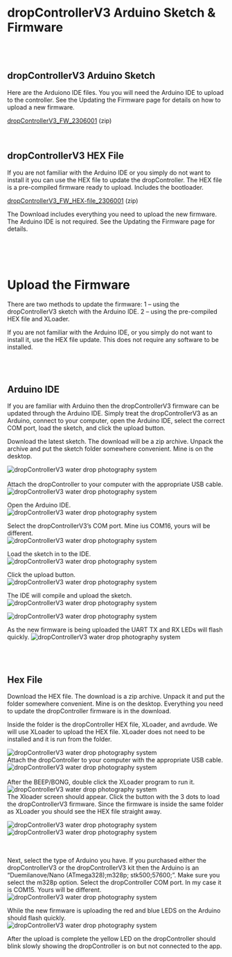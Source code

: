 # dropControllerV3 Arduino Sketch & Firmware

 <br>
 <br>
  
## dropControllerV3 Arduino Sketch
Here are the Arduiono IDE files. You you will need the Arduino IDE to upload to the controller.
See the Updating the Firmware page for details on how to upload a new firmware.

[dropControllerV3_FW_2306001](assets/dropControllerV3_FW_2306001.zip) (zip) <br>


 <br>
 
## dropControllerV3 HEX File

If you are not familiar with the Arduino IDE or you simply do not want to install it you can use the HEX file to update the dropController. 
The HEX file is a pre-compiled firmware ready to upload. Includes the bootloader.

[dropControllerV3_FW_HEX-file_2306001](assets/dropControllerV3_FW_2306001_HEX-file_includes_bootloader.zip) (zip)

The Download includes everything you need to upload the new firmware. The Arduino IDE is not required. See the Updating the Firmware page for details. <br>


<br>
<br>
<br>

# Upload the Firmware

There are two methods to update the firmware:
1 – using the dropControllerV3 sketch with the Arduino IDE.
2 – using the pre-compiled HEX file and XLoader.

If you are not familiar with the Arduino IDE, or you simply do not want to install it, use the HEX file update. This does not require any software to be installed.

<br>
<br>

## Arduino IDE

If you are familiar with Arduino then the dropControllerV3 firmware can be updated through the Arduino IDE. Simply treat the dropControllerV3 as an Arduino, connect to your computer, open the Arduino IDE, select the correct COM port, load the sketch, and click the upload button.

Download the latest sketch. The download will be a zip archive. Unpack the archive and put the sketch folder somewhere convenient. Mine is on the desktop.

<img src="imgs/fw-upload/dropControllerV3_UpdateFirmware_ArduinoIDE_001.jpg" alt="dropControllerV3 water drop photography system"  >

<br>
<br>
Attach the dropController to your computer with the appropriate USB cable.<br>
<img src="imgs/fw-upload/dropControllerV3_UpdateFirmware_ArduinoIDE_002.jpg" alt="dropControllerV3 water drop photography system"  >


Open the Arduino IDE. <br>
<img src="imgs/fw-upload/dropControllerV3_UpdateFirmware_ArduinoIDE_003.jpg" alt="dropControllerV3 water drop photography system"  >


Select the dropControllerV3’s COM port. Mine ius COM16, yours will be different.<br>
<img src="imgs/fw-upload/dropControllerV3_UpdateFirmware_ArduinoIDE_004.jpg" alt="dropControllerV3 water drop photography system"  >


Load the sketch in to the IDE. <br>
<img src="imgs/fw-upload/dropControllerV3_UpdateFirmware_ArduinoIDE_005.jpg" alt="dropControllerV3 water drop photography system"  >


Click the upload button. <br>
<img src="imgs/fw-upload/dropControllerV3_UpdateFirmware_ArduinoIDE_006.jpg" alt="dropControllerV3 water drop photography system"  >

The IDE will compile and upload the sketch. <br>
<img src="imgs/fw-upload/dropControllerV3_UpdateFirmware_ArduinoIDE_007.jpg" alt="dropControllerV3 water drop photography system"  >

<img src="imgs/fw-upload/dropControllerV3_UpdateFirmware_ArduinoIDE_008.jpg" alt="dropControllerV3 water drop photography system"  >


As the new firmware is being uploaded the UART TX and RX LEDs will flash quickly.
<img src="imgs/fw-upload/dropControllerV3_UpdateFirmware_ArduinoIDE_009.jpg" alt="dropControllerV3 water drop photography system"  >


<br>
<br>









## Hex File

Download the HEX file. The download is a zip archive. Unpack it and put the folder somewhere convenient. Mine is on the desktop. Everything you need to update the dropController firmware is in the download.

Inside the folder is the dropController HEX file, XLoader, and avrdude. We will use XLoader to upload the HEX file. XLoader does not need to be installed and it is run from the folder. 

<img src="imgs/fw-upload/dropControllerV3_UploadHEX-file_001.jpg" alt="dropControllerV3 water drop photography system"  >

 <br>
Attach the dropController to your computer with the appropriate USB cable. <br>


<img src="imgs/fw-upload/dropControllerV3_UploadHEX-file_002.jpg" alt="dropControllerV3 water drop photography system"  >
<br>
<br>
After the BEEP/BONG, double click the XLoader program to run it. <br>

<img src="imgs/fw-upload/dropControllerV3_UploadHEX-file_003.jpg" alt="dropControllerV3 water drop photography system"  >

<br>
The Xloader screen should appear. Click the button with the 3 dots to load the dropControllerV3 firmware. Since the firmware is inside the same folder as XLoader you should see the HEX file straight away. <br>

<img src="imgs/fw-upload/dropControllerV3_UploadHEX-file_006.jpg" alt="dropControllerV3 water drop photography system"  > <br>
<img src="imgs/fw-upload/dropControllerV3_UploadHEX-file_007.jpg" alt="dropControllerV3 water drop photography system"  >

 <br>
  <br>
Next, select the type of Arduino you have. If you purchased either the dropControllerV3 or the dropControllerV3 kit then the Arduino is an “Duemilanove/Nano (ATmega328);m328p; stk500;57600;”. Make sure you select the m328p option.
Select the dropController COM port. In my case it is COM15. Yours will be different.

<br>
<img src="imgs/fw-upload/dropControllerV3_UploadHEX-file_008.jpg" alt="dropControllerV3 water drop photography system"  >
<br>

While the new firmware is uploading the red and blue LEDS on the Arduino should flash quickly.
<br>
<img src="imgs/fw-upload/dropControllerV3_UploadHEX-file_009.jpg" alt="dropControllerV3 water drop photography system"  >
<br>

After the upload is complete the yellow LED on the dropController should blink slowly showing the dropController is on but not connected to the app.

 
<br>
<br>
<br>
<br>
 
